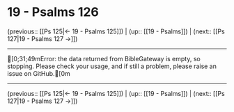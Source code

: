 # 19 - Psalms 126

(previous:: [[Ps 125|← 19 - Psalms 125]]) | (up:: [[19 - Psalms]]) | (next:: [[Ps 127|19 - Psalms 127 →]])

***
[0;31;49mError: the data returned from BibleGateway is empty, so stopping. Please check your usage, and if still a problem, please raise an issue on GitHub.[0m

***

(previous:: [[Ps 125|← 19 - Psalms 125]]) | (up:: [[19 - Psalms]]) | (next:: [[Ps 127|19 - Psalms 127 →]])
